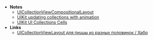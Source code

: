 - **Notes**
	- [UICollectionViewCompositionalLayout](UICollectionViewCompositionalLayout.md)
	- [UIKit updating collections with animation](UIKit%20updating%20collections%20with%20animation.md)
	- [UIKit UI Collections Cells](UIKit%20UI%20Collections%20Cells.md)
- **Links**
	- [UICollectionViewLayout для пиццы из разных половинок / Хабр](https://habr.com/ru/company/dododev/blog/452876/)
